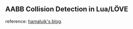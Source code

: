 ## AABB Collision Detection in Lua/LÖVE

reference: [hamaluik's blog]("https://hamaluik.com/posts/simple-aabb-collision-using-minkowski-difference/").
